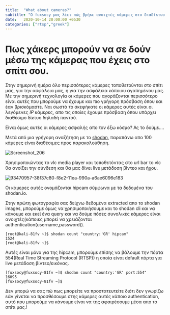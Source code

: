 ```yaml
---
title:  "What about cameras?"
subtitle: "Ο fuxsocy μας λέει πώς βρήκε ανοιχτές κάμερες στο διαδίκτυο χωρίς κάποια ασφάλεια."
date:   2020-10-14 20:00:00 +0530
categories: ["rtsp","greek"]
---
```



# Πως χάκερς μπορούν να σε δούν μέσω της κάμερας που έχεις στο σπίτι σου.

Στην σημερινή ημέρα όλο περισσότερες κάμερες τοποθετούνται στο σπίτι μας, για την ασφάλεια μας, η για την ασφάλεια κάποιου αγαπημένου μας. Με την σημερινή τεχνολογία οι κάμερες που αγοράζονται περισσότερο είναι αυτές που μπορούμε να έχουμε και πιο γρήγορη πρόσβαση όπου και έαν βρισκόμαστε. Ναι σωστά το σκεφήκατε οι κάμερες αυτές είναι οι λεγόμενες *IP* κάμερες, απο τις οποίες έχουμε πρόσβαση όπου υπάρχει διαθέσιμο δίκτυο δηλαδή παντού. 

Είναι όμως αυτές οι κάμερες ασφαλής απο τον έξω κόσμο? Ας το δούμε....


Μετά από μια γρήγορη αναζήτηση με το [shodan](https://images.shodan.io/?query=country%3A%22GR%22+hipcam), παραπάνω απο 100 κάμερες είναι διαθέσιμες προς παρακολούθηση.

![Screenshot_206](https://user-images.githubusercontent.com/16364370/93470530-94713a80-f8e1-11ea-807e-ff8cbae311ac.png)

Χρησιμοποιώντας το vlc media player και τοποθετόντας στο url bar [](rtsp://IPHERE:554/11) το vlc θα ανοίξει την σύνδεση και θα μας δίνει live μετάδοση βίντεο και ήχου.


![93470957-38f37c80-f8e2-11ea-990a-a6ae6096e183](https://user-images.githubusercontent.com/16364370/96046265-bc14dd80-0e62-11eb-8993-530b8d647585.png)

Οι κάμερες αυτές ονομάζονται hipcam σύμφωνα με τα δεδομένα του shodan.io.

Στην πρώτη φωτογραφία σας δείχνω δεδομένα extracted απο το shodan images, μπορούμε όμως να χρησιμοποιήσουμε και το shodan cli και να κάνουμε και εκεί ένα query και να δούμε πόσες συνολικές κάμερες είναι ανοιχτές(κάποιες μπορεί να χρειάζονται authentication(username,password)).

```
[root@kali-81fv ~]$ shodan count "country:'GR' hipcam"
1524
[root@kali-81fv ~]$ 
```

Αυτές είναι μόνο για της hipcam, μπορούμε επίσης να βάλουμε την πόρτα 554(Real Time Streaming Protocol (RTSP)) η οποία είναι default πόρτα για live μετάδοση βίντεο/εικόνας.

```
[fuxsocy@fuxsocy-81fv ~]$ shodan count "country:'GR' port:554"
16095
[fuxsocy@fuxsocy-81fv ~]$
```

Δεν μπορώ να σας πώ πως μπορείτε να προστατευτείτε διότι δεν γνωρίζω εάν γίνεται να προσθέσουμε στης κάμερες αυτές κάποιο authentication, αυτό που μπορούμε να κάνουμε είναι να της αφαιρέσουμε μέσα απο το σπίτι μας.!